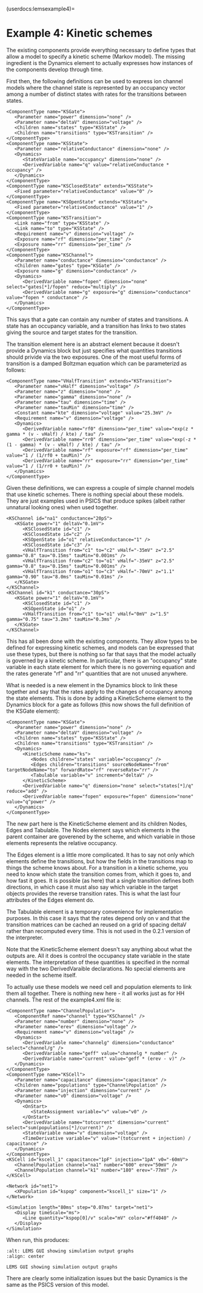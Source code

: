 (userdocs:lemsexample4)=
# Example 4: Kinetic schemes

The existing components provide everything necessary to define types that allow a model to specify a kinetic scheme (Markov model).
The missing ingredient is the Dynamics element to actually expresses how instances of the components develop through time.

First then, the following definitions can be used to express ion channel models where the channel state is represented by an occupancy vector among a number of distinct states with rates for the transitions between states.

```{code-block} xml
<ComponentType name="KSGate">
   <Parameter name="power" dimension="none" />
   <Parameter name="deltaV" dimension="voltage" />
   <Children name="states" type="KSState" />
   <Children name="transitions" type="KSTransition" />
</ComponentType>
<ComponentType name="KSState">
   <Parameter name="relativeConductance" dimension="none" />
   <Dynamics>
      <StateVariable name="occupancy" dimension="none" />
      <DerivedVariable name="q" value="relativeConductance * occupancy" />
   </Dynamics>
</ComponentType>
<ComponentType name="KSClosedState" extends="KSState">
   <Fixed parameter="relativeConductance" value="0" />
</ComponentType>
<ComponentType name="KSOpenState" extends="KSState">
   <Fixed parameter="relativeConductance" value="1" />
</ComponentType>
<ComponentType name="KSTransition">
   <Link name="from" type="KSState" />
   <Link name="to" type="KSState" />
   <Requirement name="v" dimension="voltage" />
   <Exposure name="rf" dimension="per_time" />
   <Exposure name="rr" dimension="per_time" />
</ComponentType>
<ComponentType name="KSChannel">
   <Parameter name="conductance" dimension="conductance" />
   <Children name="gates" type="KSGate" />
   <Exposure name="g" dimension="conductance" />
   <Dynamics>
      <DerivedVariable name="fopen" dimension="none" select="gates[*]/fopen" reduce="multiply" />
      <DerivedVariable name="g" exposure="g" dimension="conductance" value="fopen * conductance" />
   </Dynamics>
</ComponentType>
```
This says that a gate can contain any number of states and transitions.
A state has an occupancy variable, and a transition has links to two states giving the source and target states for the transition.

The transition element here is an abstract element because it doesn't provide a Dynamics block but just specifies what quantities transitions should privide via the two exposures.
One of the most useful forms of transition is a damped Boltzman equation which can be parameterizd as follows:

```{code-block} xml
<ComponentType name="VHalfTransition" extends="KSTransition">
   <Parameter name="vHalf" dimension="voltage" />
   <Parameter name="z" dimension="none" />
   <Parameter name="gamma" dimension="none" />
   <Parameter name="tau" dimension="time" />
   <Parameter name="tauMin" dimension="time" />
   <Constant name="kte" dimension="voltage" value="25.3mV" />
   <Requirement name="v" dimension="voltage" />
   <Dynamics>
      <DerivedVariable name="rf0" dimension="per_time" value="exp(z * gamma * (v - vHalf) / kte) / tau" />
      <DerivedVariable name="rr0" dimension="per_time" value="exp(-z * (1 - gamma) * (v - vHalf) / kte) / tau" />
      <DerivedVariable name="rf" exposure="rf" dimension="per_time" value="1 / (1/rf0 + tauMin)" />
      <DerivedVariable name="rr" exposure="rr" dimension="per_time" value="1 / (1/rr0 + tauMin)" />
   </Dynamics>
</ComponentType>
```

Given these definitions, we can express a couple of simple channel models that use kinetic schemes.
There is nothing special about these models.
They are just examples used in PSICS that produce spikes (albeit rather unnatural looking ones) when used together.

```{code-block} xml
<KSChannel id="na1" conductance="20pS">
   <KSGate power="1" deltaV="0.1mV">
      <KSClosedState id="c1" />
      <KSClosedState id="c2" />
      <KSOpenState id="o1" relativeConductance="1" />
      <KSClosedState id="c3" />
      <VHalfTransition from="c1" to="c2" vHalf="-35mV" z="2.5" gamma="0.8" tau="0.15ms" tauMin="0.001ms" />
      <VHalfTransition from="c2" to="o1" vHalf="-35mV" z="2.5" gamma="0.8" tau="0.15ms" tauMin="0.001ms" />
      <VHalfTransition from="o1" to="c3" vHalf="-70mV" z="1.1" gamma="0.90" tau="8.0ms" tauMin="0.01ms" />
   </KSGate>
</KSChannel>
<KSChannel id="k1" conductance="30pS">
   <KSGate power="1" deltaV="0.1mV">
      <KSClosedState id="c1" />
      <KSOpenState id="o1" />
      <VHalfTransition from="c1" to="o1" vHalf="0mV" z="1.5" gamma="0.75" tau="3.2ms" tauMin="0.3ms" />
   </KSGate>
</KSChannel>
```
This has all been done with the existing components.
They allow types to be defined for expressing kinetic schemes, and models can be expressed that use these types, but there is nothing so far that says that the model actually is governed by a kinetic scheme.
In particular, there is an "occupancy" state variable in each state element for which there is no governing equation and the rates generate "rf" and "rr" quantities that are not unused anywhere.

What is needed is a new element in the Dynamics block to link these together and say that the rates apply to the changes of occupancy among the state elements.
This is done by adding a KineticScheme element to the Dynamics block for a gate as follows (this now shows the full definition of the KSGate element):

```{code-block} xml
<ComponentType name="KSGate">
   <Parameter name="power" dimension="none" />
   <Parameter name="deltaV" dimension="voltage" />
   <Children name="states" type="KSState" />
   <Children name="transitions" type="KSTransition" />
   <Dynamics>
      <KineticScheme name="ks">
         <Nodes children="states" variable="occupancy" />
         <Edges children="transitions" sourceNodeName="from" targetNodeName="to" forwardRate="rf" reverseRate="rr" />
         <Tabulable variable="v" increment="deltaV" />
      </KineticScheme>
      <DerivedVariable name="q" dimension="none" select="states[*]/q" reduce="add" />
      <DerivedVariable name="fopen" exposure="fopen" dimension="none" value="q^power" />
   </Dynamics>
</ComponentType>
```
The new part here is the KineticScheme element and its children Nodes, Edges and Tabulable.
The Nodes element says which elements in the parent container are goverened by the scheme, and which variable in those elements represents the relative occupancy.

The Edges element is a little more complicated.
It has to say not only which elements define the transitions, but how the fields in the transitions map to things the scheme knows about.
For a transition in a kinetic scheme, you need to know which state the transition comes from, which it goes to, and how fast it goes.
It is possible (as here) that a single transition defines both directions, in which case it must also say which variable in the target objects provides the reverse transition rates.
This is what the last four attributes of the Edges element do.

The Tabulable element is a temporary convenience for implementation purposes.
In this case it says that the rates depend only on v and that the transition matrices can be cached an reused on a grid of spacing deltaV rather than recomputed every time.
This is not used in the 0.2.1 version of the interpreter.

Note that the KineticScheme element doesn't say anything about what the outputs are.
All it does is control the occupancy state variable in the state elements.
The interpretation of these quantities is specified in the normal way with the two DerivedVaraible declarations.
No special elements are needed in the scheme itself.

To actually use these models we need cell and population elements to link them all together.
There is nothing new here - it all works just as for HH channels.
The rest of the example4.xml file is:

```{code-block} xml
<ComponentType name="ChannelPopulation">
   <ComponentRef name="channel" type="KSChannel" />
   <Parameter name="number" dimension="none" />
   <Parameter name="erev" dimension="voltage" />
   <Requirement name="v" dimension="voltage" />
   <Dynamics>
      <DerivedVariable name="channelg" dimension="conductance" select="channel/g" />
      <DerivedVariable name="geff" value="channelg * number" />
      <DerivedVariable name="current" value="geff * (erev - v)" />
   </Dynamics>
</ComponentType>
<ComponentType name="KSCell">
   <Parameter name="capacitance" dimension="capacitance" />
   <Children name="populations" type="ChannelPopulation" />
   <Parameter name="injection" dimension="current" />
   <Parameter name="v0" dimension="voltage" />
   <Dynamics>
      <OnStart>
         <StateAssignment variable="v" value="v0" />
      </OnStart>
      <DerivedVariable name="totcurrent" dimension="current" select="sum(populations[*]/current)" />
      <StateVariable name="v" dimension="voltage" />
      <TimeDerivative variable="v" value="(totcurrent + injection) / capacitance" />
   </Dynamics>
</ComponentType>
<KSCell id="kscell_1" capacitance="1pF" injection="1pA" v0="-60mV">
   <ChannelPopulation channel="na1" number="600" erev="50mV" />
   <ChannelPopulation channel="k1" number="180" erev="-77mV" />
</KSCell>

<Network id="net1">
   <XPopulation id="kspop" component="kscell_1" size="1" />
</Network>

<Simulation length="80ms" step="0.07ms" target="net1">
   <Display timeScale="ms">
      <Line quantity="kspop[0]/v" scale="mV" color="#ff4040" />
   </Display>
</Simulation>
```
When run, this produces:

```{figure} ../Userdocs/LEMS_examples/lems_example4.png
:alt: LEMS GUI showing simulation output graphs
:align: center

LEMS GUI showing simulation output graphs
```

There are clearly some initialization issues but the basic Dynamics is the same as the PSICS version of this model.
